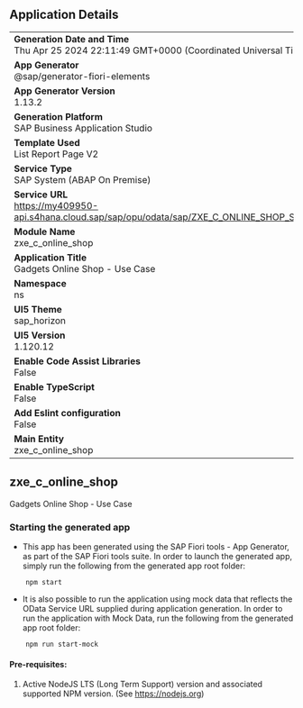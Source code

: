## Application Details
|               |
| ------------- |
|**Generation Date and Time**<br>Thu Apr 25 2024 22:11:49 GMT+0000 (Coordinated Universal Time)|
|**App Generator**<br>@sap/generator-fiori-elements|
|**App Generator Version**<br>1.13.2|
|**Generation Platform**<br>SAP Business Application Studio|
|**Template Used**<br>List Report Page V2|
|**Service Type**<br>SAP System (ABAP On Premise)|
|**Service URL**<br>https://my409950-api.s4hana.cloud.sap/sap/opu/odata/sap/ZXE_C_ONLINE_SHOP_SB_V2
|**Module Name**<br>zxe_c_online_shop|
|**Application Title**<br>Gadgets Online Shop - Use Case|
|**Namespace**<br>ns|
|**UI5 Theme**<br>sap_horizon|
|**UI5 Version**<br>1.120.12|
|**Enable Code Assist Libraries**<br>False|
|**Enable TypeScript**<br>False|
|**Add Eslint configuration**<br>False|
|**Main Entity**<br>zxe_c_online_shop|

## zxe_c_online_shop

Gadgets Online Shop - Use Case

### Starting the generated app

-   This app has been generated using the SAP Fiori tools - App Generator, as part of the SAP Fiori tools suite.  In order to launch the generated app, simply run the following from the generated app root folder:

```
    npm start
```

- It is also possible to run the application using mock data that reflects the OData Service URL supplied during application generation.  In order to run the application with Mock Data, run the following from the generated app root folder:

```
    npm run start-mock
```

#### Pre-requisites:

1. Active NodeJS LTS (Long Term Support) version and associated supported NPM version.  (See https://nodejs.org)


